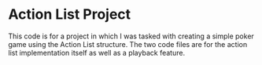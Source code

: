 # Action List Project
This code is for a project in which I was tasked with creating a simple poker game using the Action List structure. 
The two code files are for the action list implementation itself as well as a playback feature.
